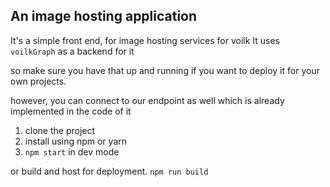 ## An image hosting application

It's a simple front end, for image hosting services for voilk 
It uses `voilkGraph` as a backend for it

so make sure you have that up and running if you want to deploy it for your own projects.

however, you can connect to our endpoint as well 
which is already implemented in the code of it

1) clone the project
2) install using npm or yarn
3) `npm start` in dev mode

or build and host for deployment.
`npm run build`


